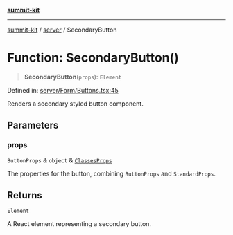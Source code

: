[**summit-kit**](../../README.md)

***

[summit-kit](../../modules.md) / [server](../README.md) / SecondaryButton

# Function: SecondaryButton()

> **SecondaryButton**(`props`): `Element`

Defined in: [server/Form/Buttons.tsx:45](https://github.com/andrewgremlich/summit-kit/blob/83ca293511d499b2ad451ed0dabcf376bf6e5f0d/src/react/server/Form/Buttons.tsx#L45)

Renders a secondary styled button component.

## Parameters

### props

`ButtonProps` & `object` & [`ClassesProps`](../type-aliases/ClassesProps.md)

The properties for the button, combining `ButtonProps` and `StandardProps`.

## Returns

`Element`

A React element representing a secondary button.
